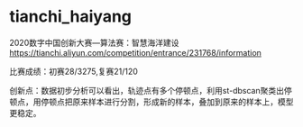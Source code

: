 # tianchi_haiyang
2020数字中国创新大赛—算法赛：智慧海洋建设
https://tianchi.aliyun.com/competition/entrance/231768/information

比赛成绩：初赛28/3275,复赛21/120

创新点：数据初步分析可以看出，轨迹点有多个停顿点，利用st-dbscan聚类出停顿点，用停顿点把原来样本进行分割，形成新的样本，叠加到原来的样本上，模型更稳定。
